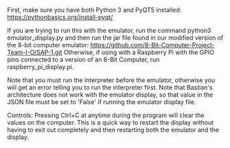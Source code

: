 First, make sure you have both Python 3 and PyQT5 installed: https://pythonbasics.org/install-pyqt/


If you are trying to run this with the emulator, run the command python3 emulator_display.py and then run the jar file found in our modified version of the 8-bit computer emulator: https://github.com/8-Bit-Computer-Project-Team-I-O/SAP-1.git Otherwise, if using with a Raspberry Pi with the GPIO pins connected to a version of an 8-Bit Computer, run raspberry_pi_display.pi. 

Note that you must run the interpreter before the emulator, otherwise you will get an error telling you to run the interpreter first. Note that Bastian's architecture does not work with the emulator display, so that value in the JSON file must be set to 'False' if running the emulator display file. 

Controls:
Pressing Ctrl+C at anytime during the program will clear the values on the computer. This is a quick way to restart the display without having to exit out completely and then restarting both the emulator and the display. 
